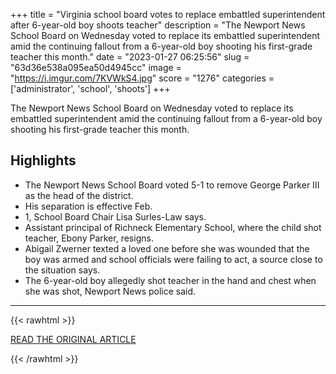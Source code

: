 +++
title = "Virginia school board votes to replace embattled superintendent after 6-year-old boy shoots teacher"
description = "The Newport News School Board on Wednesday voted to replace its embattled superintendent amid the continuing fallout from a 6-year-old boy shooting his first-grade teacher this month."
date = "2023-01-27 06:25:56"
slug = "63d36e538a095ea50d4945cc"
image = "https://i.imgur.com/7KVWkS4.jpg"
score = "1276"
categories = ['administrator', 'school', 'shoots']
+++

The Newport News School Board on Wednesday voted to replace its embattled superintendent amid the continuing fallout from a 6-year-old boy shooting his first-grade teacher this month.

## Highlights

- The Newport News School Board voted 5-1 to remove George Parker III as the head of the district.
- His separation is effective Feb.
- 1, School Board Chair Lisa Surles-Law says.
- Assistant principal of Richneck Elementary School, where the child shot teacher, Ebony Parker, resigns.
- Abigail Zwerner texted a loved one before she was wounded that the boy was armed and school officials were failing to act, a source close to the situation says.
- The 6-year-old boy allegedly shot teacher in the hand and chest when she was shot, Newport News police said.

---

{{< rawhtml >}}
  <p class="article-category">
    <a target="_blank" href="https://www.nbcnews.com/news/us-news/virginia-school-board-votes-replace-embattled-superintendent-6-year-ol-rcna67371">READ THE ORIGINAL ARTICLE</a>
  </p>
{{< /rawhtml >}}
